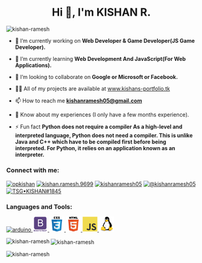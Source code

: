 <h1 align="center">Hi 👋, I'm KISHAN R.</h1>
<p align="left"> <img src="https://komarev.com/ghpvc/?username=kishan-ramesh&label=Profile%20views&color=0e75b6&style=flat" alt="kishan-ramesh" /> </p>

- 🔭 I’m currently working on **Web Developer & Game Developer(JS Game Developer).**

- 🌱 I’m currently learning **Web Development And JavaScript(For Web Applications).**

- 👯 I’m looking to collaborate on **Google or Microsoft or Facebook.**

- 👨‍💻 All of my projects are available at www.kishans-portfolio.tk

- 📫 How to reach me **kishanramesh05@gmail.com**

- 📄 Know about my experiences (I only have a few months experience).

- ⚡ Fun fact **Python does not require a compiler As a high-level and interpreted language, Python does not need a compiler. This is unlike Java and C++ which have to be compiled first before being interpreted. For Python, it relies on an application known as an interpreter.**

<h3 align="left">Connect with me:</h3>
<p align="left">
<a href="https://codepen.io/opkishan" target="blank"><img align="center" src="https://raw.githubusercontent.com/rahuldkjain/github-profile-readme-generator/master/src/images/icons/Social/codepen.svg" alt="opkishan" height="30" width="40" /></a>
<a href="https://fb.com/kishan.ramesh.9699" target="blank"><img align="center" src="https://raw.githubusercontent.com/rahuldkjain/github-profile-readme-generator/master/src/images/icons/Social/facebook.svg" alt="kishan.ramesh.9699" height="30" width="40" /></a>
<a href="https://www.hackerrank.com/kishanramesh05" target="blank"><img align="center" src="https://raw.githubusercontent.com/rahuldkjain/github-profile-readme-generator/master/src/images/icons/Social/hackerrank.svg" alt="kishanramesh05" height="30" width="40" /></a>
<a href="https://www.hackerearth.com/@kishanramesh05" target="blank"><img align="center" src="https://raw.githubusercontent.com/rahuldkjain/github-profile-readme-generator/master/src/images/icons/Social/hackerearth.svg" alt="@kishanramesh05" height="30" width="40" /></a>
<a href="https://discord.gg/TSG•KISHAN#1845" target="blank"><img align="center" src="https://raw.githubusercontent.com/rahuldkjain/github-profile-readme-generator/master/src/images/icons/Social/discord.svg" alt="TSG•KISHAN#1845" height="30" width="40" /></a>
</p>

<h3 align="left">Languages and Tools:</h3>
<p align="left"> <a href="https://www.arduino.cc/" target="_blank"> <img src="https://cdn.worldvectorlogo.com/logos/arduino-1.svg" alt="arduino" width="40" height="40"/> </a> <a href="https://getbootstrap.com" target="_blank"> <img src="https://raw.githubusercontent.com/devicons/devicon/master/icons/bootstrap/bootstrap-plain-wordmark.svg" alt="bootstrap" width="40" height="40"/> </a> <a href="https://www.w3schools.com/css/" target="_blank"> <img src="https://raw.githubusercontent.com/devicons/devicon/master/icons/css3/css3-original-wordmark.svg" alt="css3" width="40" height="40"/> </a> <a href="https://www.w3.org/html/" target="_blank"> <img src="https://raw.githubusercontent.com/devicons/devicon/master/icons/html5/html5-original-wordmark.svg" alt="html5" width="40" height="40"/> </a> <a href="https://developer.mozilla.org/en-US/docs/Web/JavaScript" target="_blank"> <img src="https://raw.githubusercontent.com/devicons/devicon/master/icons/javascript/javascript-original.svg" alt="javascript" width="40" height="40"/> </a> <a href="https://www.linux.org/" target="_blank"> <img src="https://raw.githubusercontent.com/devicons/devicon/master/icons/linux/linux-original.svg" alt="linux" width="40" height="40"/> </a> </p>

<p><img align="left" src="https://github-readme-stats.vercel.app/api/top-langs?username=kishan-ramesh&show_icons=true&locale=en&layout=compact" alt="kishan-ramesh" /></p>

<p>&nbsp;<img align="center" src="https://github-readme-stats.vercel.app/api?username=kishan-ramesh&show_icons=true&locale=en" alt="kishan-ramesh" /></p>

<p><img align="center" src="https://github-readme-streak-stats.herokuapp.com/?user=kishan-ramesh&" alt="kishan-ramesh" /></p>

